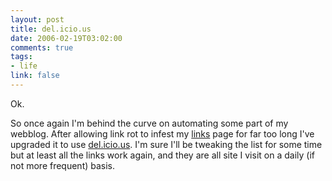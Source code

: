 ```yaml
--- 
layout: post
title: del.icio.us
date: 2006-02-19T03:02:00
comments: true
tags:
- life
link: false
---
```

Ok.

So once again I'm behind the  curve on automating some part of my webblog. After allowing link rot to infest my <a href="https://zanshin.net/links.php" title="links by del.icio.us">links</a> page for far too long I've upgraded it to use <a href="http://del.icio.us" title="del.icio.us">del.icio.us</a>. I'm sure I'll be tweaking the list for some time but at least all the links work again, and they are all site I visit on a daily (if not more frequent) basis.
